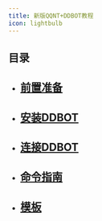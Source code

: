 ```yaml
---
title: 新版QQNT+DDBOT教程
icon: lightbulb
---
```


## 目录

- [前置准备](前置准备/)
  -

- [安装DDBOT](安装DDBOT/)
  - 
   
- [连接DDBOT](连接DDBOT/)
  - 

- [命令指南](命令指南/)
  - 

- [模板](模板/)
  - 

